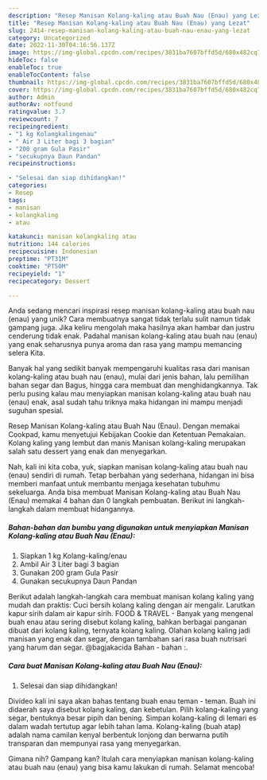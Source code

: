 ```yaml
---
description: "Resep Manisan Kolang-kaling atau Buah Nau (Enau) yang Lezat"
title: "Resep Manisan Kolang-kaling atau Buah Nau (Enau) yang Lezat"
slug: 2414-resep-manisan-kolang-kaling-atau-buah-nau-enau-yang-lezat
category: Uncategorized
date: 2022-11-30T04:16:56.137Z
image: https://img-global.cpcdn.com/recipes/3831ba7607bffd5d/680x482cq70/manisan-kolang-kaling-atau-buah-nau-enau-foto-resep-utama.jpg
hideToc: false
enableToc: true
enableTocContent: false
thumbnail: https://img-global.cpcdn.com/recipes/3831ba7607bffd5d/680x482cq70/manisan-kolang-kaling-atau-buah-nau-enau-foto-resep-utama.jpg
cover: https://img-global.cpcdn.com/recipes/3831ba7607bffd5d/680x482cq70/manisan-kolang-kaling-atau-buah-nau-enau-foto-resep-utama.jpg
author: Admin
authorAv: notfound
ratingvalue: 3.7
reviewcount: 7
recipeingredient:
- "1 kg Kolangkalingenau"
- " Air 3 Liter bagi 3 bagian"
- "200 gram Gula Pasir"
- "secukupnya Daun Pandan"
recipeinstructions:

- "Selesai dan siap dihidangkan!"
categories:
- Resep
tags:
- manisan
- kolangkaling
- atau

katakunci: manisan kolangkaling atau 
nutrition: 144 calories
recipecuisine: Indonesian
preptime: "PT31M"
cooktime: "PT50M"
recipeyield: "1"
recipecategory: Dessert

---
```





Anda sedang mencari inspirasi resep manisan kolang-kaling atau buah nau (enau) yang unik? Cara membuatnya sangat tidak terlalu sulit namun tidak gampang juga. Jika keliru mengolah maka hasilnya akan hambar dan justru cenderung tidak enak. Padahal manisan kolang-kaling atau buah nau (enau) yang enak seharusnya punya aroma dan rasa yang mampu memancing selera Kita.





Banyak hal yang sedikit banyak mempengaruhi kualitas rasa dari manisan kolang-kaling atau buah nau (enau), mulai dari jenis bahan, lalu pemilihan bahan segar dan Bagus, hingga cara membuat dan menghidangkannya. Tak perlu pusing kalau mau menyiapkan manisan kolang-kaling atau buah nau (enau) enak,      asal sudah tahu triknya maka hidangan ini mampu menjadi suguhan spesial.














Resep Manisan Kolang-kaling atau Buah Nau (Enau). Dengan memakai Cookpad, kamu menyetujui Kebijakan Cookie dan Ketentuan Pemakaian. Kolang kaling yang lembut dan manis Manisan kolang-kaling merupakan salah satu dessert yang enak dan menyegarkan.






Nah, kali ini kita coba, yuk, siapkan manisan kolang-kaling atau buah nau (enau) sendiri di rumah. Tetap berbahan yang sederhana, hidangan ini bisa memberi manfaat untuk membantu menjaga kesehatan tubuhmu sekeluarga. Anda bisa membuat Manisan Kolang-kaling atau Buah Nau (Enau) memakai 4 bahan dan 0 langkah pembuatan. Berikut ini langkah-langkah dalam membuat hidangannya.

<!--inarticleads1-->

##### Bahan-bahan dan bumbu yang digunakan untuk menyiapkan Manisan Kolang-kaling atau Buah Nau (Enau):

1. Siapkan 1 kg Kolang-kaling/enau
1. Ambil  Air 3 Liter bagi 3 bagian
1. Gunakan 200 gram Gula Pasir
1. Gunakan secukupnya Daun Pandan


Berikut adalah langkah-langkah cara membuat manisan kolang kaling yang mudah dan praktis: Cuci bersih kolang kaling dengan air mengalir. Larutkan kapur sirih dalam air kapur sirih. FOOD &amp; TRAVEL - Banyak yang mengenal buah enau atau sering disebut kolang kaling, bahkan berbagai panganan dibuat dari kolang kaling, ternyata kolang kaling. Olahan kolang kaling jadi manisan yang enak dan segar, dengan tambahan sari rasa buah nutrisari yang harum dan segar. @bagjakacida Bahan - bahan :. 

<!--inarticleads2-->

##### Cara buat Manisan Kolang-kaling atau Buah Nau (Enau):


1. Selesai dan siap dihidangkan!

Divideo kali ini saya akan bahas tentang buah enau teman - teman. Buah ini didaerah saya disebut kolang kaling, dan kebetulan. Pilih kolang-kaling yang segar, bentuknya besar pipih dan bening. Simpan kolang-kaling di lemari es dalam wadah tertutup agar lebih tahan lama. Kolang-kaling (buah atap) adalah nama camilan kenyal berbentuk lonjong dan berwarna putih transparan dan mempunyai rasa yang menyegarkan. 

Gimana nih? Gampang kan? Itulah cara menyiapkan manisan kolang-kaling atau buah nau (enau) yang bisa kamu lakukan di rumah. Selamat mencoba!
